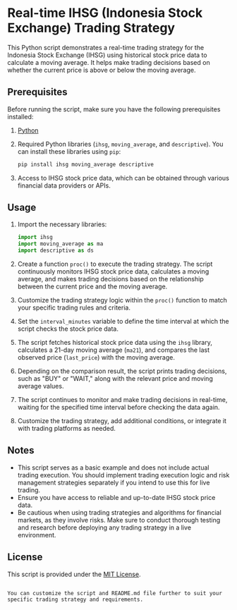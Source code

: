 # Real-time IHSG (Indonesia Stock Exchange) Trading Strategy

This Python script demonstrates a real-time trading strategy for the Indonesia Stock Exchange (IHSG) using historical stock price data to calculate a moving average. It helps make trading decisions based on whether the current price is above or below the moving average.

## Prerequisites

Before running the script, make sure you have the following prerequisites installed:

1. [Python](https://www.python.org/downloads/)
2. Required Python libraries (`ihsg`, `moving_average`, and `descriptive`). You can install these libraries using `pip`:

   ```bash
   pip install ihsg moving_average descriptive
   ```

3. Access to IHSG stock price data, which can be obtained through various financial data providers or APIs.

## Usage

1. Import the necessary libraries:

   ```python
   import ihsg
   import moving_average as ma
   import descriptive as ds
   ```

2. Create a function `proc()` to execute the trading strategy. The script continuously monitors IHSG stock price data, calculates a moving average, and makes trading decisions based on the relationship between the current price and the moving average.

3. Customize the trading strategy logic within the `proc()` function to match your specific trading rules and criteria.

4. Set the `interval_minutes` variable to define the time interval at which the script checks the stock price data.

5. The script fetches historical stock price data using the `ihsg` library, calculates a 21-day moving average (`ma21`), and compares the last observed price (`last_price`) with the moving average.

6. Depending on the comparison result, the script prints trading decisions, such as "BUY" or "WAIT," along with the relevant price and moving average values.

7. The script continues to monitor and make trading decisions in real-time, waiting for the specified time interval before checking the data again.

8. Customize the trading strategy, add additional conditions, or integrate it with trading platforms as needed.

## Notes

- This script serves as a basic example and does not include actual trading execution. You should implement trading execution logic and risk management strategies separately if you intend to use this for live trading.
- Ensure you have access to reliable and up-to-date IHSG stock price data.
- Be cautious when using trading strategies and algorithms for financial markets, as they involve risks. Make sure to conduct thorough testing and research before deploying any trading strategy in a live environment.

## License

This script is provided under the [MIT License](LICENSE).
```

You can customize the script and README.md file further to suit your specific trading strategy and requirements.
